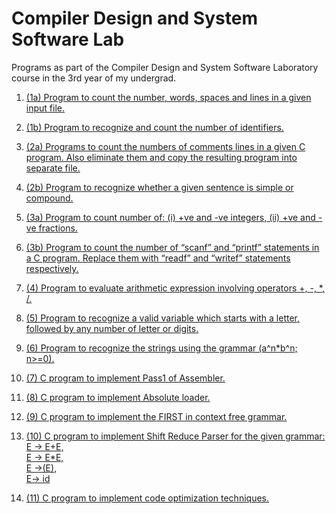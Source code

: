 # Compiler Design and System Software Lab
Programs as part of the Compiler Design and System Software Laboratory course in the 3rd year of my undergrad.

1. [(1a) Program to count the number, words, spaces and lines in a given input file.](1a)

2. [(1b) Program to recognize and count the number of identifiers.](1b)

3. [(2a) Programs to count the numbers of comments lines in a given C program. Also 
eliminate them and copy the resulting program into separate file.](2a)

4. [(2b) Program to recognize whether a given sentence is simple or compound.](2b)

5. [(3a) Program to count number of: (i) +ve and -ve integers, (ii) +ve and -ve fractions.](3a) 

7. [(3b) Program to count the number of “scanf” and “printf” statements in a C program. 
Replace them with “readf” and “writef” statements respectively.](3b)

8. [(4) Program to evaluate arithmetic expression involving operators +, -, *, /.](4)

9. [(5) Program to recognize a valid variable which starts with a letter, followed by any 
number of letter or digits.](5)

10. [(6) Program to recognize the strings using the grammar (a^n*b^n; n>=0).](6)

11. [(7) C program to implement Pass1 of Assembler.](7)

12. [(8) C program to implement Absolute loader.](8)

13. [(9) C program to implement the FIRST in context free grammar.](9)

14. [(10) C program to implement Shift Reduce Parser for the given grammar:                          
 E → E+E,                 
E → E*E,                                                                                              
                                                                                             E →(E),  
                                                                                            E→ id](10)

15. [(11) C program to implement code optimization techniques.](11)

